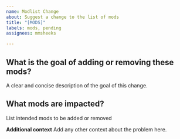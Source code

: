 ```yaml
---
name: Modlist Change
about: Suggest a change to the list of mods
title: "[MODS]"
labels: mods, pending
assignees: mmsheeks

---
```


## What is the goal of adding or removing these mods?
A clear and concise description of the goal of this change.

## What mods are impacted?
List intended mods to be added or removed

**Additional context**
Add any other context about the problem here.
